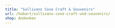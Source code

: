 ```yaml
---
title: "Sullivans Cove Craft & Souvenirs"
url: /hobart/sullivans-cove-craft-und-souvenirs/
shop: Andenken
---
```

